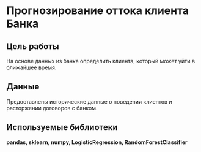 # Прогнозирование оттока клиента Банка

## Цель работы

На основе данных из банка определить клиента, который может уйти в ближайшее время.

## Данные

Предоставлены исторические данные о поведении клиентов и расторжении договоров с банком.

## Используемые библиотеки

**pandas, sklearn, numpy, LogisticRegression, RandomForestClassifier**
